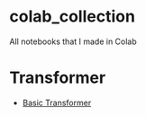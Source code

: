 # colab_collection
All notebooks that I made in Colab


# Transformer
- [Basic Transformer](/Transformers_from_Scratch_PyTorch.ipynb)
